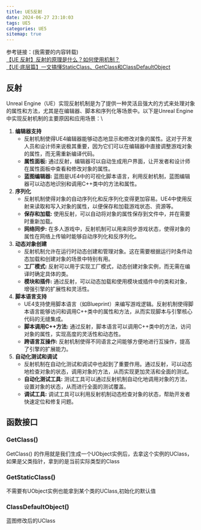 ```yaml
---
title: UE5反射
date: 2024-06-27 23:10:03
tags: UE5
categories: UE5
sitemap: true
---
```

参考链接：(我需要的内容转载) \
[【UE 反射】反射的原理是什么？如何使用机制？](https://blog.csdn.net/hhw_hhw/article/details/139287867)  \
[【UE·底层篇】一文搞懂StaticClass、GetClass和ClassDefaultObject](https://blog.csdn.net/j756915370/article/details/117913118)
## 反射
Unreal Engine（UE）实现反射机制是为了提供一种灵活且强大的方式来处理对象的属性和方法，尤其是在编辑器、脚本和序列化等场景中。以下是Unreal Engine中实现反射机制的主要原因和应用场景：\
1. **编辑器支持**
   - 反射机制使得UE4编辑器能够动态地显示和修改对象的属性。这对于开发人员和设计师来说极其重要，因为它们可以在编辑器中直接调整游戏对象的属性，而无需重新编译代码。
   - **属性面板:** 通过反射，编辑器可以自动生成用户界面，让开发者和设计师在属性面板中查看和修改对象的属性。
   - **蓝图编辑器:** 蓝图是UE4中的可视化脚本语言，利用反射机制，蓝图编辑器可以动态地识别和调用C++类中的方法和属性。
2. **序列化**
   - 反射机制使得对象的自动序列化和反序列化变得更加容易。UE4中使用反射来读取和写入对象的属性，以便保存和加载游戏状态、资源等。
   - **保存和加载:** 使用反射，可以自动将对象的属性保存到文件中，并在需要时重新加载。
   - **网络同步:** 在多人游戏中，反射机制可以用来同步游戏状态，使得对象的属性在网络上传输时能够自动序列化和反序列化。
3. **动态对象创建**
   - 反射机制允许在运行时动态创建和管理对象。这在需要根据运行时条件动态加载和创建对象的场景中特别有用。
   - **工厂模式:** 反射可以用于实现工厂模式，动态创建对象实例，而无需在编译时确定具体的类。
   - **模块和插件:** 通过反射，可以动态加载和使用模块或插件中的类和对象，增强引擎的扩展性和灵活性。
4. **脚本语言支持**
   - UE4支持使用脚本语言（如Blueprint）来编写游戏逻辑。反射机制使得脚本语言能够访问和调用C++类中的属性和方法，从而实现脚本与引擎核心代码的无缝集成。
   - **脚本调用C++方法:** 通过反射，脚本语言可以调用C++类中的方法，访问对象的属性，实现高度的灵活性和动态性。
   - **跨语言互操作:** 反射机制使得不同语言之间能够方便地进行互操作，提高了引擎的扩展能力。
5. **自动化测试和调试**
   - 反射机制在自动化测试和调试中也起到了重要作用。通过反射，可以动态地检查对象的状态，调用对象的方法，从而实现更加灵活和全面的测试。
   - **自动化测试工具:** 测试工具可以通过反射机制自动化地调用对象的方法，设置对象的状态，从而进行全面的测试覆盖。
   - **调试工具:** 调试工具可以利用反射机制动态检查对象的状态，帮助开发者快速定位和修复问题。

## 函数接口
### GetClass()
GetClass() 的作用就是我们生成一个UObject实例后，去拿这个实例的UClass，如果是父类指针，拿到的是当前实际类型的Class
### GetStaticClass()
不需要有UObject实例也能拿到某个类的UClass,初始化的默认值
### ClassDefaultObject()
蓝图修改后的UClass
